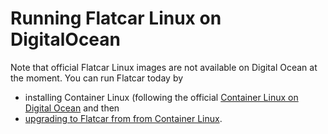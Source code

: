 # Running Flatcar Linux on DigitalOcean

Note that official Flatcar Linux images are not available on Digital Ocean at the moment. You can run Flatcar today by


* installing Container Linux (following the official [Container Linux on Digital Ocean](https://github.com/coreos/docs/blob/master/os/booting-on-digitalocean.md) and then
* [upgrading to Flatcar from from Container Linux](./update-from-container-linux.md).
